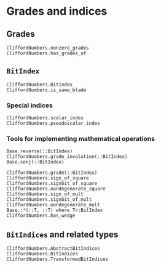 # Grades and indices

## Grades

```@docs
CliffordNumbers.nonzero_grades
CliffordNumbers.has_grades_of
```

## `BitIndex`

```@docs
CliffordNumbers.BitIndex
CliffordNumbers.is_same_blade
```

### Special indices

```@docs
CliffordNumbers.scalar_index
CliffordNumbers.pseudoscalar_index
```

### Tools for implementing mathematical operations

```@docs
Base.reverse(::BitIndex)
CliffordNumbers.grade_involution(::BitIndex)
Base.conj(::BitIndex)
```

```@docs
CliffordNumbers.grade(::BitIndex)
CliffordNumbers.sign_of_square
CliffordNumbers.signbit_of_square
CliffordNumbers.nondegenerate_square
CliffordNumbers.sign_of_mult
CliffordNumbers.signbit_of_mult
CliffordNumbers.nondegenerate_mult
Base.:*(::T, ::T) where T<:BitIndex
CliffordNumbers.has_wedge
```

## `BitIndices` and related types

```@docs
CliffordNumbers.AbstractBitIndices
CliffordNumbers.BitIndices
CliffordNumbers.TransformedBitIndices
```
